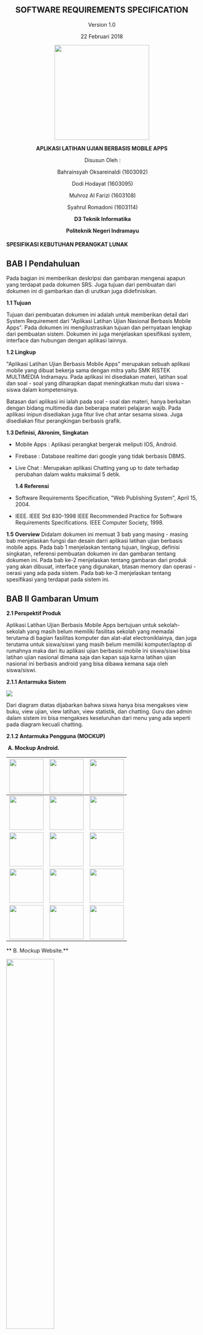 <div align="center">

## **SOFTWARE REQUIREMENTS SPECIFICATION**

Version 1.0

22 Februari 2018

<img src="https://oksareinaldi.files.wordpress.com/2018/02/polindra.png?w=421&h=421&crop=1" width="250" height="250">

**APLIKASI LATIHAN UJIAN BERBASIS MOBILE APPS**

​                                                      Disusun Oleh :

​                                                           Bahrainsyah Oksareinaldi (1603092)

​                                                           Dodi Hodayat (1603095)

​                                                           Muhroz Al Farizi (1603108)

​                                                           Syahrul Romadoni (1603114)

​                                                               **D3 Teknik Informatika**

​                                                            ​**Politeknik Negeri Indramayu**
</div>

#### SPESIFIKASI KEBUTUHAN PERANGKAT LUNAK

## **BAB I Pendahuluan**

   Pada bagian ini memberikan deskripsi dan gambaran mengenai apapun yang terdapat pada dokumen SRS. Juga tujuan dari pembuatan dari dokumen ini di gambarkan dan di urutkan juga didefinisikan.

   **1.1	Tujuan**

   Tujuan dari pembuatan dokumen ini adalah untuk memberikan detail dari System Requirement dari "Aplikasi Latihan Ujian Nasional Berbasis Mobile Apps". Pada dokumen ini mengilustrasikan tujuan dan pernyataan lengkap dari pembuatan sistem. Dokumen ini juga menjelaskan spesifikasi system, interface dan hubungan dengan aplikasi lainnya.

   **1.2	Lingkup**

   "Aplikasi Latihan Ujian Berbasis Mobile Apps" merupakan sebuah aplikasi mobile yang dibuat bekerja sama dengan mitra yaitu SMK RISTEK MULTIMEDIA Indramayu. Pada aplikasi ini disediakan materi, latihan soal dan soal - soal yang diharapkan dapat meningkatkan mutu dari siswa - siswa dalam kompetensinya.

   Batasan dari aplikasi ini ialah pada soal - soal dan materi, hanya berkaitan dengan bidang multimedia dan beberapa materi pelajaran wajib. Pada aplikasi inipun disediakan juga fitur live chat antar sesama siswa. Juga disediakan fitur perangkingan berbasis grafik.

   **1.3	Definisi, Akronim, Singkatan**
- Mobile Apps : Aplikasi perangkat bergerak meliputi IOS, Android.
- Firebase	 : Database realtime dari google yang tidak berbasis DBMS.
- Live Chat	 : Merupakan aplikasi Chatting yang up to date terhadap perubahan dalam waktu maksimal 5 detik.


   **1.4	Referensi**

-    Software Requirements Specification, "Web Publishing System", April 15, 2004.

-    IEEE. IEEE Std 830-1998 IEEE Recommended Practice for Software Requirements
  	Specifications. IEEE Computer Society, 1998.


   **1.5	Overview**
   Didalam dokumen ini memuat 3 bab yang masing - masing bab menjelaskan fungsi dan desain darri aplikasi latihan ujian berbasis mobile apps. Pada bab 1 menjelaskan tentang tujuan, lingkup, definisi singkatan, referensi pembuatan dokumen ini dan gambaran tentang dokumen ini.
   Pada bab ke-2 menjelaskan tentang gambaran dari produk yang akan dibuuat, interface yang digunakan, btasan memory dan operasi - oerasi yang ada pada sistem.
   Pada bab ke-3 menjelaskan tentang spesifikasi yang terdapat pada sistem ini.

##   **BAB II Gambaran Umum**

   **2.1 Perspektif Produk**

   Aplikasi Latihan Ujian Berbasis Mobile Apps bertujuan untuk sekolah-sekolah yang masih belum memiliki fasilitas sekolah yang memadai terutama di bagian fasilitas komputer dan alat-alat electroniklainya, dan juga terutama untuk siswa/siswi yang masih belum memiliki komputer/laptop di rumahnya maka dari itu aplikasi ujian berbasisi mobile ini siswa/siswi bisa latihan ujian nasional dimana saja dan kapan saja karna latihan ujian nasional ini berbasis android yang bisa dibawa kemana saja oleh siswa/siswi.

   **2.1.1	Antarmuka Sistem**
   
   <img src="https://oksareinaldi.files.wordpress.com/2018/03/selection_051.png">
   
   Dari diagram diatas dijabarkan bahwa siswa hanya bisa mengakses view buku, view ujian, view latihan, view statistik, dan chatting. Guru dan admin dalam sistem ini bisa mengakses keseluruhan dari menu yang ada seperti pada diagram kecuali chatting.

   **2.1.2	Antarmuka Pengguna (MOCKUP)**

  ​	**A. Mockup Android.**

  | <img src="https://oksareinaldi.files.wordpress.com/2018/02/a01.png?w=370&h=" width="90">| <img src="https://oksareinaldi.files.wordpress.com/2018/02/a04.png?w=156&h=315" width="90">| <img src="https://oksareinaldi.files.wordpress.com/2018/02/a02.png?w=156&h=315" width="90">|
  | ------------------------------------------------------------ | ------------------------------------------------------------ | ------------------------------------------------------------ |
  |<img src="https://oksareinaldi.files.wordpress.com/2018/02/a03.png?w=156&h=315" width="90">| <img src="https://oksareinaldi.files.wordpress.com/2018/02/a05.png?w=209&h=426" width="90">|<img src="https://oksareinaldi.files.wordpress.com/2018/02/a06.png?w=208&h=426" width="90">|
  |<img src="https://oksareinaldi.files.wordpress.com/2018/02/a17.png?w=158&h=313" width="90">|<img src="https://oksareinaldi.files.wordpress.com/2018/02/a18.png?w=210&h=420" width="90">| <img src="https://oksareinaldi.files.wordpress.com/2018/02/a07.png?w=211&h=426" width="90">| <img src="https://oksareinaldi.files.wordpress.com/2018/02/a09.png?w=155&h=316" width="90">|<img src="https://oksareinaldi.files.wordpress.com/2018/02/a10.png?w=157&h=316" width="90">|<img src="https://oksareinaldi.files.wordpress.com/2018/02/a24.png?w=155&h=312" width="90"> |
  |<img src="https://oksareinaldi.files.wordpress.com/2018/02/a25.png?w=211&h=421" width="90">|<img src="https://oksareinaldi.files.wordpress.com/2018/02/a11.png?w=156&h=316" width="90">|<img src="https://oksareinaldi.files.wordpress.com/2018/02/a12.png?w=315&h=631" width="90">|
  | <img src="https://oksareinaldi.files.wordpress.com/2018/02/a14.png?w=156&h=313" width="90">|<img src="https://oksareinaldi.files.wordpress.com/2018/02/a15.png?w=156&h=313" width="90">|<img src="https://oksareinaldi.files.wordpress.com/2018/02/a16.png?w=154&h=313" width="90">|


 ** B. Mockup Website.**
 
 <img style="width: 50%" src="https://oksareinaldi.files.wordpress.com/2018/03/login1.png?w=315&h=165">
 <p>Mockup Login Guru/Admin </p>
 
 <img style="width: 50%" src="https://oksareinaldi.files.wordpress.com/2018/03/register1.png?w=317&h=165">
 <p>Mockup Register Guru</p>
 
 <img style="width: 50%" src="https://oksareinaldi.files.wordpress.com/2018/03/forgot2.png?w=640">
 <p>Mockup Lupa Password</p>
 
 <img style="width: 50%" src="https://oksareinaldi.files.wordpress.com/2018/03/tampilan11.png?w=316&h=165">
 <p>Mockup Tampil Buku</p>
 
 <img style="width: 50%" src="https://oksareinaldi.files.wordpress.com/2018/03/tambah-buku1.png?w=318&h=164">
 <p>Mockup Tambah Buku</p>
 
 <img style="width: 50%" src="https://oksareinaldi.files.wordpress.com/2018/03/tambah-guru1.png?w=316&h=165">
 <p>Mockup Tambah Guru</p>
 
 <img style="width: 50%" src="https://oksareinaldi.files.wordpress.com/2018/03/tambah-siswa-siswi1.png?w=316&h=165">
 <p>Mockup Tambah siswa</p>
 
 <img style="width: 50%" src="https://oksareinaldi.files.wordpress.com/2018/03/tambah-ketegori1.png?w=318&h=164">
 <p>Mockup Tambah Kategori</p>
 
 <img style="width: 50%" src="https://oksareinaldi.files.wordpress.com/2018/03/tambah-penerbit1.png?w=318&h=164">
 <p>Mockup Tambah Penerbit</p>
 
 <img style="width: 50%" src="https://oksareinaldi.files.wordpress.com/2018/03/tambah-penulis1.png?w=318&h=164">
 <p>Mockup Tambah Penulis</p>
 
 <img style="width: 50%" src="https://oksareinaldi.files.wordpress.com/2018/03/tambah-wali-kelas1.png?w=319&h=164">
 <p>Mockup Tambah Wali Kelas</p>
 
 <img style="width: 50%" src="https://oksareinaldi.files.wordpress.com/2018/03/tambah-mata-pelajaran1.png?w=319&h=164">
 <p>Mockup Tambah mata Pelajaran</p>
 
 <img style="width: 50%" src="https://oksareinaldi.files.wordpress.com/2018/03/tambah-jurusan1.png?w=636&h=327">
 <p>Mockup Tambah Jurusan</p>
 
 <img style="width: 50%" src="https://oksareinaldi.files.wordpress.com/2018/03/jurusan2.png?w=316&h=165">
 <p>Mockup Jurusan</p>
 
 <img style="width: 50%" src="https://oksareinaldi.files.wordpress.com/2018/03/wali-kelas2.png?w=316&h=164">
 <p>Mockup Wali Kelas</p>
 
 <img style="width: 50%" src="https://oksareinaldi.files.wordpress.com/2018/03/penulis2.png?w=316&h=165">
 <p>Mockup Penulis</p>
 
 <img style="width: 50%" src="https://oksareinaldi.files.wordpress.com/2018/03/ketegori2.png?w=316&h=165">
 <p>Mockup Kategori</p>
 
 <img style="width: 50%" src="https://oksareinaldi.files.wordpress.com/2018/03/ketegori2.png?w=316&h=165">
 <p>Mockup Kategori</p>
 
 <img style="width: 50%" src="https://oksareinaldi.files.wordpress.com/2018/03/tampilan-buku3.png?w=316&h=165">
 <p>Mockup Tampil Buku</p>
 
   **2.1.3	Antarmuka Perangkat Keras**

   <img src="https://oksareinaldi.files.wordpress.com/2018/03/basic-use-case-diagram-page-2-e1519891968750.png?w=640">

  ​

   **2.1.4	Antarmuka Perangkat Lunak**

   Aplikasi Latihan Ujian Berbasis Mobile Apps ini hanya bisa di instal di android versi 4.0.3 (Ice Cream Sandwich) karna simulasi aplikasi ujian ini bisa di jalankan hanya untuk ver 4 ke atas tidak bisa android ver 4 kebawah.

   **2.1.5	Antarmuka Komunikasi**

   Antarmuka komunikasi Aplikasi Latihan Ujian Berbasis Mobile Apps

  ​     Admin dan user harus tersambung internet terutama untuk admin untuk mengupload materi pelajaran dan menginputakan data seperti menabah materi-materi pelajaran dan mengupload ujian dan latihan ujian yang akan di jalankan oleh siswa/siswi, Dan user tidak harus online si user hanya bisa ujian, latihan ujian dan mendownload meteri-materi pelajaran yang di upload oleh si guru.


   **2.1.6	Operasi -Operasi**

   ​	

  | No   | Tampilan                          | Operasi                      | Fungsi                                                       |
  | ---- | --------------------------------- | ---------------------------- | ------------------------------------------------------------ |
  | 1    | Tampilan Login                    | Input Email                  | Berfungsi sebagai ID akun masuk ke aplikasi.                 |
  | 2    |                                   | Input Password               | Berfungsi sebagai security ID akun aplikasi anda.            |
  | 3    |                                   | Button Login                 | Berfungsi sebagai proses masuk aplikasi.                     |
  | 4    |                                   | Button Forget                | Berfungsi sebagai ketika user tidak tahu passwordnya atau lupa password. |
  | 5    | Tampilan Lupa Password            | Input Username               | Berfungsi sebagai ID username security yang ada di databases. |
  | 6    |                                   | Input Nomer HP               | Berfungsi sebagai ID nomer security yang ada di databases.   |
  | 7    |                                   | Input Email                  | Berfungsi sebagai ID email security yang ada di databases.   |
  | 8    |                                   | Button Canlce                | Berfungsi sebagai tidak jadi untuk lupa password.            |
  | 9    |                                   | Button Send                  | Berfungsi sebagai mengirim data yang telah di input oleh user, jika benar  buttom ini akan mengarah ke rubah password jika tidak buttom ini akan kembali  ke tampilan lupa password. |
  | 10   | Tampilan Rubah Password Dll       | Input Password               | Berfungsi sebagai perubahan password yang tadi lupa jadi biki lagin  dengan akun yang sama, yang telah di inputkan di Tampilan Lupa Password. |
  | 11   |                                   | Input Nomer HP               | Berfungsi sebagai perubahan nomer hp biasanya nomernya udah muncul, jika  mau dirubah nomernya silahkan ganti nomernya jika tidak dirubah maka jangan  dihapus atau dirubah. |
  | 12   |                                   | Input Email                  | Berfungsi sebagai perubahan email atau jika mau dirubah silahkan dirubah  jika tidak dirubah jangan dihapus atau dirubah emailnya. |
  | 13   |                                   | Button Cancle                | Berfungsi sebagai buttom ini akan mengarahkan ke halaman Tampilan Login  atau buttom ini membatalkan perubahan password baru. |
  | 14   |                                   | Button Send                  | Berfungsi sebagai perubahan databases, buttom ini yang akan mengarahkan  ke databases kalo ada Password, NoHp dan Email yang ada di rubah |
  | 15   | Tampilan Register                 | Input Email                  | Berfungsi sebagai ID login untuk ID masuk ke aplikasi.       |
  | 16   |                                   | Input Password               | Berfungsi sebagai Password security ID akun aplikasi anda.   |
  | 17   |                                   | Button Cancle                | Berfungsi sebagai tidak jadi untuk register buttom ini akan mengarahkan  ke Tampilan Login. |
  | 18   |                                   | Button cread                 | Berfungsi sebagai membuat akun atau ID baru di aplikasi.     |
  | 19   |                                   | Icon GooglePlus              | Berfungsi sebagai membuat akun atau ID baru di aplikasi tapi menggunakan  akun dari Google. |
  | 20   |                                   | Icon Facebook                | Berfungsi sebagai membuat akun atau ID baru di aplikasi tapi menggunakan  akun dari facebook. |
  | 21   | Tampilan Awal Aplikasi            | Icon 3 Garis Horizon         | Berfungsi sebagai buttom fitur tambahan yang ada di Tampilan Awal  Aplikasi fitur tamabahanya itu editting profile user dll. |
  | 22   |                                   | Button Icon Buku             | Berfungsi sebagai buttom yang akan mengarahkan ke bacaan buku yang ada di  aplikasi tersebut. |
  | 23   |                                   | Button Icon latihan          | Berfungsi sebagai buttom yang akan mengarahkan ke latihan ujian yang  sudah di pelajari dan akan muncul di soal Ujian. |
  | 24   |                                   | Button Icon Ujian            | Berfungsi sebagai buttom yang akan meagarahkan ke Simulasi Ujian asli  yang akan muncul di Ujian Online. |
  | 25   |                                   | Button Icon Static           | Berfungsi sebagai buttom yang akan mengarahkan ke static grafic latihan  ujian dan rangking yang sudah di kerjakan. |
  | 26   |                                   | Button Icon Chatting         | Berfungsi sebagai chatting user, fitur ini bisa digunakan untuk chatting  sesama userlain yang dapat di diskusian bersama userlain dan bisa membuat  group user. |
  | 27   |                                   | Button Icon Setting          | berfungsi sebagai mengatur pengaturan yang ada di aplikasi tersebut. |
  | 28   |                                   | Button Icon About            | Berfungsi sebagai yang akan mengarahkan informasi aplikasi.  |
  | 29   | Tampilan Buku                     | Button icon buku             | Berfungsi sebagai buku pelajaran yang bisa dibaca lewat hp selain buku  normal biasanya. |
  | 30   | Tampilan Statistic                |                              | Berfungsi sebagai melihat grafic statistic ujian, latihan,rangking dll. |
  | 31   | Tampilan About                    |                              | Berfungsi sebagai menampilkan informasi aplikasi seperi aplikasi servi  berapa, dibuat siapa dll. |
  | 32   | Tampilan Chatting                 | Button Priver Cahtting       | Berfungsi sebagai private chattting (Chat) sesama user.      |
  | 33   |                                   | Button Group Chatting        | Berfungsi sebagai group chatting (chat) ke semua user yang sudah  ditambahkan ke group chatting tersebut. |
  | 34   | Tampilan Setting                  |                              | Berfungsi sebagai menampilkan settingan beberapa penganturan yang mau  akan dirubah oleh user. |
  | 35   | Tampilan Latihan Ujian            | Timedown                     | Berfungsi sebagai menampilakan waktu yang akan diujian oleh latihan ujian  aplikasi. |
  | 36   |                                   | Button Icon Play             | Berfungsi sebagai akan dimulainya latihan ujian.             |
  | 37   |                                   | Button icon pause            | Berfungsi sebagai mulai laginya ujian yang sudah pause sebelunya pada  saata latihan ujian sedang berlangsung. |
  | 38   | Tampilan saat mulai latihan ujian | Timedown                     | Berfungsu sebagai waktu mundur yang sedang berjalan.         |
  | 39   |                                   | Button icon pause            | Berfungsi sebagai di pausenya latihan ujian untuk memberhentikan  sementara time down latihan ujian dan akan mengarahkan ke tampilan Mulai  latihan ujian. |
  | 40   |                                   | Button icon panah kanan/kiri | Berfungsi sebagai menggati soal yand ada di latihan ujiantersebut. |
  | 41   |                                   | Button icon Pilihan          | Berfungsi sebagai pilihan jawan user.                        |
  | 42   | Tampilan selesai latihan ujian    | Button icon ya               | Berfungsi sebagai jika jawaban sudah fik buttom ini akan mengarahkan ke  Tampilan Awal Aplikasi. |
  | 43   |                                   | Button icon tidak            | Berfungsi sebagai jika jawaban salah maka buttom ini akan mengarahkan ke  tampilan mulai ujian atau kembali mengerjakan latihan ujian. |
  | 44   | Tampilan ujian                    | Timedown                     | Berfungsi sebagai jangka waktu pengerjaan ujian latihan.     |
  | 45   |                                   | Buttom Icon Play             | berfungsi sebagai mulainya ujian.                            |
  | 46   | Tampilan saat mulai Ujian         | Timedown                     | Berfungsu sebagai waktu mundur yang sedang berjalan.         |
  | 47   |                                   | Button icon panah kanan/kiri | Berfungsi sebagai menggati soal yand ada di latihan ujiantersebut. |
  | 48   |                                   | Button icon Pilihan          | Berfungsi sebagai pilihan jawan user.                        |
  | 49   | Tampilan selesai ujian            | Button icon ya               | Berfungsi sebagai jika jawaban sudah fik buttom ini akan mengarahkan ke  Tampilan Awal Aplikasi. |
  | 50   |                                   | Button icon tidak            | Berfungsi sebagai jika jawaban salah maka buttom ini akan mengarahkan ke  tampilan mulai ujian atau kembali mengerjakan latihan ujian. |
  | 51   | Tampilan Pilih Latihan Ujian      | Button icon Pilihan Ujian    | Berfungsi sebagai memilih latihan soal ujian yang akan dipilih. |
  | 52   | Tampilan Pilih Ujian              | Button icon Pilihan Ujian    | Berfungsi sebagai memilih soal ujian yang akan dipilih.      |
  | 53   | Tampilan Lihat Buku               |                              | Berfungsi sebagai menampilkan buku pelajaran.                |
  | 54   | Tampilan Tambah Chatting Private  | Button chatting              | Interaksi user dan user yang sedang dijalan.                 |
  | 55   |                                   | Button Tambah Chatting       | Berfungsi sebagai menabha kontak baru dari private chatting. |
  | 56   |                                   | Button kurang chatting       | Berfungsi sebagai mengurangi beberapa kontak  Chatting Private. |
  | 57   | Tampilan Tambah Chatting group    | Button chatting Group        | Interaksi user dan user yang sedang dijalan.                 |
  | 58   |                                   | Button Tambah Chatting Group | Berfungsi sebagai menabha kontak baru dari group chatting.   |
  | 59   |                                   | Button kurang chatting       | Berfungsi sebagai mengurangi beberapa kontak group chatting. |
  | 60   | Tampilan Profile                  | Button Back                  | Berfungsi sebagai kembali ke Tampilan Awal Aplikasi.         |
  | 61   |                                   |                              | Menampikan informasi user.                                   |
  | 62   |                                   | Button Setting               | Berfungsi sebagai mengedit Profile user.                     |
  | 63   | Tampilan EditUser                 | Button Back                  | Berfungsi kembali ke Tampilan Profile.                       |
  | 64   |                                   | Input Username               | Berfungsi sebagai merubah username.ke databases.             |
  | 65   |                                   | Input Password               | Berfungsi sebagai merubah password ke databases.             |
  | 66   |                                   | Input Email                  | Berfungsi sebagai merubah email ke databases.                |
  | 67   |                                   | Input Nomer HP               | Berfungsi sebagai merubah nomer hp ke databases.             |
  | 68   |                                   | Input Alamat                 | Berfungsi sebagai merubah alamat ke databases.               |
  | 69   |                                   | Input Ayah                   | Berfungsi sebagai merubah nama orang tua ayah ke databases.  |
  | 70   |                                   | Input Ibu                    | Berfungsi sebagai merubah nama orang tua ibu ke databases.   |
  | 71   |                                   | Input Nomer HP Orangtua      | Berfungsi sebagai merubah nomer orang tua ayah/ibu ke databases. |

   **2.2	Spesifikasi Kebutuhan Fungsional**

  <img src="https://oksareinaldi.files.wordpress.com/2018/03/basic-use-case-diagram-page-1.jpeg?w=640">

- Deskripsi

| **NO** | **Deskripsi Fungsional**                                                |
  | ------ | ------------------------------------------------------------ |
  | 1      |  Aplikasi dapat menampikan halaman login Siswa |
  | 2      | Aplikasi dapat menampikan halaman login Guru |
  | 3      | Aplikasi dapat menampikan halaman login Admin |
  | 4      |  Aplikasi dapat menampilkan grafik statistik nilai|
  | 5      |  Aplikasi dapat menyediakan Live chat kepada user siswa  |
  | 6      | Aplikasi dapat menampilkan soal dan latihan |
  | 7      | Aplikasi dapat menampilkan materi |
  | 8      |  Aplikasi terdapat fitur register siswa|
  | 9      |  Aplikasi terdapat fitur tambah guru|


   **2.3	Spesifikasi Kebutuhan Non-Fungsional**

  | **NO** | **Deskripsi**                                                |
  | ------ | ------------------------------------------------------------ |
  | 1      | Antar muka Bahasa pada system menggunakan Bahasa Indonesia   |
  | 2      | Sistem mampu mengupdate chat selama dalam kurun waktu kurang dari 5  detik (tidak termasuk masalah koneksi) |
  | 3      | Sistem aplikasi dapat memvalidasi email dan password yang diinputkan |
  | 4      | Perangkat lunak dapat berjalan pada platform android kitkat dan web  browser chrome atau firefox |

   **2.4	Karakteristik Pengguna**

  Siswa diharapkan dapat menggunakan aplikasi smartphone android dan sambungan internet pada smartphone dengan baik. Pada halaman utama menampilkan menu - menu dari aplikasi, disini siswa diharapkan sudah mengerti tentang tata cara penggunaan dari aplikasi android.

  Bagi guru diharapkan dapat mengerti tentang cara penggunaan aplikasi web, upload suatu content, dan me-manage user account siswa. pada setiap halaman fungsi yang ada pada web terdapat fitur pencarian yang diharapkan dapat mempermudah guru dalam mencari suatu objek.

  Untuk admin diharapkan dapat mengelola server dengan baik. admin diharapkan dapat mengerti tentang tata cara mengelola sistem dan melakukan troubleshooting ketika terjadi masalah pada sistem.

   **2.5	Batasan - Batasan**
   
   - Aplikasi mobile hannya dapat dijalankan pada platform android Kitkat (API 19 Keatas).
   - Aplikasi WEB dapat dijalankan dengan optimal pada web browser chrome dengan OS Windows dan Linux.
   - Tidak semua fungsi bisa terlaksana karena keterbatasan waktu.

   **2.6	Asumsi - Asumsi Keterkaitan**
   

##   **BAB III Requirement Specification**

3.1 External Interface Requirements

Link ke external system adalah link ke webstore database untuk memverifikasi keanggotaan dari siswa, guru, dan admin

3.2 Functional Requirements

3.2.1 Login Siswa
|Use Case Name    |Login                                 |
|-----------------|--------------------------------------|
|X Ref            |Section 2.2.1, Login Siswa            |
|Trigger          |User(Siswa) memilih menu login        |
|Precondition     |Aplikasi mobile menampilkan menu login|
|Basic Path       |1. User memilih menu login            |
|                 |2. Sistem menampilkan form isian login|
|                 |3. User mengisi data login            |
|                 |4. User menekan tombol login          |
|                 |5. System menuju data user            |
|Alternative Paths|Tidak ada                             |

3.2.2 Login Guru

|Use Case Name    |Login                                 |
|-----------------|--------------------------------------|
|X Ref            |Section 2.2.2, Login Guru             |
|Trigger          |User(Guru) memilih menu login         |
|Precondition     |Aplikasi mobile menampilkan menu login|
|Basic Path       |1. User memilih menu login            |
|                 |2. Sistem menampilkan form isian login|
|                 |3. User mengisi data login            |
|                 |4. User menekan tombol login          |
|                 |5. System menuju data user            |
|Alternative Paths|Tidak ada                             |

3.2.3 Login Admin

|Use Case Name    |Login                                 |
|-----------------|--------------------------------------|
|X Ref            |Section 2.2.3, Login Admin            |
|Trigger          |User(Admin) memilih menu login        |
|Precondition     |Aplikasi mobile menampilkan menu login|
|Basic Path       |1. User memilih menu login            |
|                 |2. Sistem menampilkan form isian login|
|                 |3. User mengisi data login            |
|                 |4. User menekan tombol login          |
|                 |5. System menuju data user            |
|Alternative Paths|Tidak ada                             |

3.2.4 Registrasi Siswa

|Use Case Name    |Daftar                                            |
|-----------------|--------------------------------------------------|
|X Ref            |Section 2.2.4, Daftar Siswa                       |
|Trigger          |User(Guru) memilih menu daftar                    |
|Precondition     |Aplikasi menampilkan menu daftar                  |
|Basic Path       |1. User memilih menu daftar                       |
|                 |2. Sistem menampilkan form daftar                 |
|                 |3. User mengisi form data                         |
|                 |4. User menekan tombol daftar untuk menyimpan data|
|                 |5. System menyimpan data ke dalam database user   |
|                 |6. System mengirimkan data verifikasi kepada guru |
|                 |7. Guru menyetujui verifikasi                     |
|                 |8. User sudah bisa menggunakan fitur aplikasi     |
|Alternative Paths|Tidak ada                                         |

3.2.5 Registrasi Guru
|Use Case Name    |Daftar                                            |
|-----------------|--------------------------------------------------|
|X Ref            |Section 2.2.5, Daftar Guru                        |
|Trigger          |User(Admin) memilih menu daftar                   |
|Precondition     |Aplikasi menampilkan menu daftar                  |
|Basic Path       |1. User memilih menu daftar                       |
|                 |2. Sistem menampilkan form daftar                 |
|                 |3. User mengisi form data                         |
|                 |4. User menekan tombol daftar untuk menyimpan data|
|                 |5. System menyimpan data ke dalam database user   |
|                 |6. System mengirimkan data verifikasi kepada guru |
|                 |7. Guru menyetujui verifikasi                     |
|                 |8. User sudah bisa menggunakan fitur aplikasi     |
|Alternative Paths|Tidak ada                                         |

3.2.6 Manage Siswa

|Use Case Name    |Kelola Siswa                             |
|-----------------|-----------------------------------------|
|X Ref            |Section 2.2.6, Daftar Guru               |
|Trigger          |User(Guru) memilih menu Kelola Siswa     |
|Precondition     |Aplikasi menampilkan menu kelola siswa   |
|Basic Path       |1. User memilih menu kelola siswa        |
|                 |2. System menampilkan list siswa         |
|                 |3. User mengelola siswa                  |
|                 |4. User memperbarui siswa                |
|                 |5. System menyimpan data kedalam database|
|Alternative Paths|Tidak ada                                |

3.2.7 View Buku Use Case
|Use Case Name    |View Buku                     |
|-----------------|------------------------------|
|X Ref            |Section 2.2.7, Daftar Guru    |
|Trigger          |User (Siswa) memilih menu buku|
|Precondition     |Aplikasi menampilkan menu buku|
|Basic Path       |1. User memilih menu buku     |
|                 |2. User memilih kategori buku |
|                 |3. User memilih buku          |
|                 |4. Sistem menampilkan buku    |
|                 |5. User melihat buku          |
|Alternative Paths|Tidak ada                     |

3.2.8 Manage Buku
|Use Case Name    |Manage Buku                                    |
|-----------------|-----------------------------------------------|
|X Ref            |Section 2.2.8, Daftar Guru                     |
|Trigger          |User (Guru) memilih menu buku                  |
|Precondition     |Aplikasi menampilkan menu buku                 |
|Basic Path       |1. User memilih menu buku                      |
|                 |2. System menampilkan menu kelola data buku    |
|                 |3. User memilih data yang akan di kelola       |
|                 |4. User mengedit data                          |
|                 |5. User memperbarui data                       |
|                 |6. System menyimpan pembaruan ke dalam database|
|Alternative Paths|Tidak ada                                      |

3.2.9 View Latihan

|Use Case Name    |View Latihan                                 |
|-----------------|---------------------------------------------|
|X Ref            |Section 2.2.9, Daftar Guru                   |
|Trigger          |User (Siswa) memilih menu Latihan            |
|Precondition     |Aplikasi menampilkan menu  Latihan           |
|Basic Path       |1. User memilih menu Latihan                 |
|                 |2. User memilih kategori Latihan             |
|                 |3. User memilih Latihan                      |
|                 |4. Sistem menampilkan Latihan                |
|                 |5. User Menjawab Latihan                     |
|                 |6. User Menyimpan Latihan                    |
|                 |7. Sistem menyimpan Latihan ke dalam database|
|                 |8. User melihat tampilan berhasil disimpan   |
|Alternative Paths|Tidak ada                                    |

3.2.10 Manage Latihan

|Use Case Name    |Kelola Latihan                              |
|-----------------|--------------------------------------------|
|X Ref            |Section 2.2.10, Daftar Guru                 |
|Trigger          |User (Guru) memilih menu Latihan            |
|Precondition     |Aplikasi menampilkan menu Latihan           |
|Basic Path       |1. User memilih menu Latihan                |
|                 |2. User memilih kategori Latihan            |
|                 |3. User memperbarui Latihan                 |
|                 |4. User Menyimpan Latihan                   |
|                 |5. Sistem menyimpan latihan kedalam database|
|                 |6. User melihat tampilan berhasil disimpan  |
|Alternative Paths|Tidak ada                                   |

3.2.11 View Ujian
|Use Case Name    |View Ujian                                 |
|-----------------|-------------------------------------------|
|X Ref            |Section 2.2.11, Daftar Guru                |
|Trigger          |User (Siswa) memilih menu Ujian            |
|Precondition     |Aplikasi menampilkan menu  Ujian           |
|Basic Path       |1. User memilih menu Ujian                 |
|                 |2. User memilih kategori Ujian             |
|                 |3. User memilih Ujian                      |
|                 |4. Sistem menampilkan Ujian                |
|                 |5. User Menjawab Ujian                     |
|                 |6. User Menyimpan Ujian                    |
|                 |7. Sistem menyimpan Ujian ke dalam database|
|                 |8. User melihat tampilan berhasil disimpan |
|Alternative Paths|Tidak ada                                  |

3.2.12 Manage Ujian

|Use Case Name    |Kelola Ujian                              |
|-----------------|------------------------------------------|
|X Ref            |Section 2.2.12, Daftar Guru               |
|Trigger          |User (Guru) memilih menu Ujian            |
|Precondition     |Aplikasi menampilkan menu Ujian           |
|Basic Path       |1. User memilih menu Ujian                |
|                 |2. User memilih kategori Ujian            |
|                 |3. User memperbarui Ujian                 |
|                 |4. User Menyimpan Ujian                   |
|                 |5. Sistem menyimpan Ujian kedalam database|
|                 |6. User melihat tampilan berhasil disimpan|
|Alternative Paths|Tidak ada                                 |

3.2.13 View Chat

|Use Case Name    |Lihat Chat                               |
|-----------------|-----------------------------------------|
|X Ref            |Section 2.2.13, Daftar Guru              |
|Trigger          |User (Siswa) memilih menu Chat           |
|Precondition     |Aplikasi menampilkan menu Chat           |
|Basic Path       |1. User memilih menu chat                |
|                 |2. User memilih pengguna chat            |
|                 |3. User menulis chat                     |
|                 |4. User menekan tombol kirim             |
|                 |5. System menyimpan chat kedalam database|
|                 |6. System menampilkan chat ke penerima   |
|                 |7. User penerima menerima chat           |
|Alternative Paths|Tidak ada                                |

3.2.14 Statistik

|Use Case Name    |Lihat Statistik                          |
|-----------------|-----------------------------------------|
|X Ref            |Section 2.2.14, Daftar Guru              |
|Trigger          |User(Siswa, Guru)  memilih menu Statistik|
|Precondition     |Aplikasi menampilkan Statistik           |
|Basic Path       |1. User memilih menu Statistik           |
|                 |2. System menampilkan statistic siswa    |
|                 |3. User melihat statistic siswa          |
|Alternative Paths|Tidak ada                                |


**3.3 Logika Struktur Data**

<img src="https://oksareinaldi.files.wordpress.com/2018/03/erd.png?w=640">

- Tabel Guru


| **DATA ITEM** | **Type** | **Deskripsi**|
  | ------ | ------------------------------------------------------------ |
  | id_guru  | int | sebagai identitas guru |
  | id_wali_kelas      | int | sebagai identitas kelas |
  | id_mata_pelajaran      | int | sebagai identitas pelajaran |
  | nama_kelas      | varchar | sebagai penempatan kelas |
  | nama      | varchar | sebagai penempatan nama guru |
  | password      | varchar | sebagai penempatan password |
  | foto      | varchar | sebagai penempatan foto |
  | wali_kelas     | varchar | sebagai penempatan nama wali kelas |
  | no_hp     | varchar | sebagai penempatan nomer hp |
  | alamat      | varchar | sebagai penempatan alamat |
  | email     | varchar | sebagai penempatan email |
  
- Tabel Siswa/Siswi


| **DATA ITEM** | **Type** | **Deskripsi**|
  | ------ | ------------------------------------------------------------ |
  | id_siswa_siswi | int | sebagai penempatan id siswa/siswi|
  | id_jurusan | int | sebagai penempatan id jurusan|
  | nama_siswa_siswi | varchar | sebagai penempatan nama siswa/siswi|
  | password | varchar | sebagai penempatan password|
  | nisn | int | sebagai penempatan nomer id siswa/siswi|
  | kelas | varchar | sebagai penempatan kelas siswa/siswi|
  | jurusan | varchar | sebagai penempatan jurusan siswa/siswi|
  | wali_kelas | varchar | sebagai penempatan wali kelas siswa/siswi|
  | alamat | varchar | sebagai penempatan alamat siswa/siswi|
  | email | varchar | sebagai penempatan email siswa/siswi|
  | nama_ayah | varchar | sebagai penempatan nama ayah siswa/siwi|
  | nama_ibu | varchar | sebagai penempatan nama ibu siswi/siswi|
  | nama_wali | varchar | sebagai penempatan nama wali dari siswa/siswi|
  | no_hp_ortu | int | sebagai penempatan nomer telepon orang tua siswa/siswi|
  | nama_wali_kelas | varchar | sebagai penempatan nama wali kelas|
  | no_hp_wali_kelas | int| sebagai penempatan nomer wali kelas|
  | alamat_wali_kelas| varchar | sebagai penempatan alamat siswa/siswi|
  | email_wali_kelas | varchar | sebagai penempatan email siswa/siswi|
  | cover| varchar | sebagai penempatan file foto siswa/siswi|
  
- Tabel Buku


| **DATA ITEM** | **Type** | **Deskripsi**|
  | ------ | ------------------------------------------------------------ |
  | id_buku| int| sebagai penempatan id buku|
  | id_kategori| int| sebagai penempatan id kategori|
  | id_penerbit| int| sebagai penempatansebagai penempatan id penerbit|
  | id_penulis| int| sebagai penempatan penulis|
  | judul_buku| varchar| sebagai penempatan memasukan judul buku|
  | kategori| varchar| sebagai penempatan memasukan kategori|
  | penerbit| varchar| sebagai penempatan memasukan penerbit|
  | penulis| varchar| sebagai penempatan memasukan penulis|
  | cover| varchar| sebagai penempatan memasukan cover buku|
  
- Tabel Latihan Soal Ujian


| **DATA ITEM** | **Type** | **Deskripsi**|
  | ------ | ------------------------------------------------------------ |
  | id_latihan_ujian| int| sebagai penempatan id soal latihhan ujian|
  | nama_ujian| varchar| sebagai penempatan nama ujian|
  | kategori| varchar| sebagai penempatan kategori ujian|
  | mata_pelajaran| varchar| sebagai penempatan nama mata pelajaran|
  | file| varchar| sebagai penempatan memasuka file ujian|
  | jurusan| varchar| sebagai penempatan soal jurusan|
  | cover| varchar| sebagai penempatan cover ujian|
  | jawaban_soal| varchar| sebagai penempatan jawaban dari soal latihan jian|
  | kelas| varchar| sebagai penempatan soal ujian untuk kelas berapa|
  
- Tabel Soal Ujian


| **DATA ITEM** | **Type** | **Deskripsi**|
  | ------ | ------------------------------------------------------------ |
  | id_ujian| int| sebagai penempatan id soal ujian|
  | nama_ujian| varchar| sebagai penempatan nama ujian|
  | kategori| varchar| sebagai penempatan kategori ujian|
  | mata_pelajaran| varchar| sebagai penempatan nama mata pelajaran|
  | file| varchar| sebagai penempatan memasuka file ujian|
  | jurusan| varchar| sebagai penempatan soal jurusan|
  | cover| varchar| sebagai penempatan cover ujian|
  | jawaban_soal| varchar| sebagai penempatan jawaban dari soal latihan jian|
  | kelas| varchar| sebagai penempatan soal ujian untuk kelas berapa|

   ​

   ​
